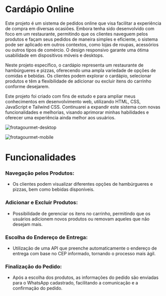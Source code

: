 # Cardápio Online
Este projeto é um sistema de pedidos online que visa facilitar a experiência de compra em diversas ocasiões. Embora tenha sido desenvolvido com foco em um restaurante, permitindo que os clientes naveguem pelos produtos e façam seus pedidos de maneira simples e eficiente, o sistema pode ser aplicado em outros contextos, como lojas de roupas, acessórios ou outros tipos de comércio. O design responsivo garante uma ótima usabilidade em dispositivos móveis e desktops.

Neste projeto específico, o cardápio representa um restaurante de hambúrgueres e pizzas, oferecendo uma ampla variedade de opções de comidas e bebidas. Os clientes podem explorar o cardápio, selecionar produtos e têm a flexibilidade de adicionar ou excluir itens do carrinho conforme desejarem.

Este projeto foi criado com fins de estudo e para ampliar meus conhecimentos em desenvolvimento web, utilizando HTML, CSS, JavaScript e Tailwind CSS. Continuarei a expandir este sistema com novas funcionalidades e melhorias, visando aprimorar minhas habilidades e oferecer uma experiência ainda melhor aos usuários.

![frotagourmet-desktop](https://github.com/user-attachments/assets/7f925237-d4c1-479a-8a87-009a35aadd22)

![frotagourmet-mobile](https://github.com/user-attachments/assets/8cf8b68a-c14a-4a24-95dc-aab9db70ffdb)

# Funcionalidades

### Navegação pelos Produtos: 
- Os clientes podem visualizar diferentes opções de hambúrgueres e pizzas, bem como bebidas disponíveis.

### Adicionar e Excluir Produtos: 
- Possibilidade de gerenciar os itens no carrinho, permitindo que os usuários adicionem novos produtos ou removam aqueles que não desejam mais.

### Escolha do Endereço de Entrega: 
- Utilização de uma API que preenche automaticamente o endereço de entrega com base no CEP informado, tornando o processo mais ágil.

### Finalização do Pedido: 
- Após a escolha dos produtos, as informações do pedido são enviadas para o WhatsApp cadastrado, facilitando a comunicação e a confirmação do pedido.


